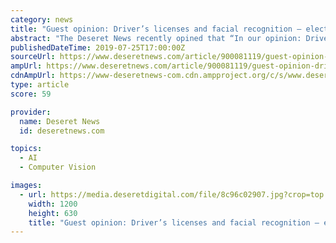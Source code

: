 ```yaml
---
category: news
title: "Guest opinion: Driver’s licenses and facial recognition — elected officials reap what they sow"
abstract: "The Deseret News recently opined that “In our opinion: Driver’s license and facial recognition — our laws need to keep up.” So, the question is: Where was the Utah news media during the past legislative session while legislators, with just two ..."
publishedDateTime: 2019-07-25T17:00:00Z
sourceUrl: https://www.deseretnews.com/article/900081119/guest-opinion-drivers-licenses-and-facial-recognition-elected-officials-reap-what-they-sow.html
ampUrl: https://www.deseretnews.com/article/900081119/guest-opinion-drivers-licenses-and-facial-recognition-elected-officials-reap-what-they-sow.amp
cdnAmpUrl: https://www-deseretnews-com.cdn.ampproject.org/c/s/www.deseretnews.com/article/900081119/guest-opinion-drivers-licenses-and-facial-recognition-elected-officials-reap-what-they-sow.amp
type: article
score: 59

provider:
  name: Deseret News
  id: deseretnews.com

topics:
  - AI
  - Computer Vision

images:
  - url: https://media.deseretdigital.com/file/8c96c02907.jpg?crop=top:0|left:0|width:1200|height:630&quality=100&resize=width:1200&order=resize,crop&c=14&a=19509ab9
    width: 1200
    height: 630
    title: "Guest opinion: Driver’s licenses and facial recognition — elected officials reap what they sow"
---
```

